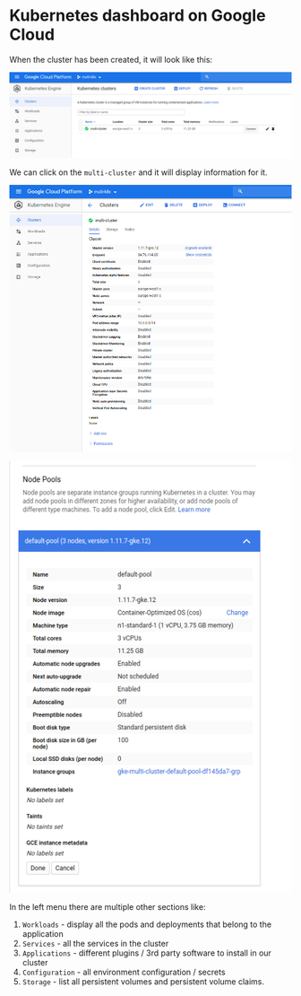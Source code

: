 # Kubernetes dashboard on Google Cloud

When the cluster has been created, it will look like this:

![](../../images/2019-04-06-11-27-45.png)

We can click on the `multi-cluster` and it will display information for it.

![](../../images/2019-04-06-11-28-46.png)

![](../../images/2019-04-06-11-29-32.png)

In the left menu there are multiple other sections like:

1. `Workloads` - display all the pods and deployments that belong to the application
2. `Services` - all the services in the cluster
3. `Applications` - different plugins / 3rd party software to install in our cluster
4. `Configuration` - all environment configuration / secrets
5. `Storage` - list all persistent volumes and persistent volume claims.


